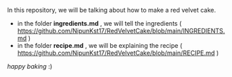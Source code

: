 In this repository, we will be talking about how to make a red velvet cake.

- in the folder **ingredients.md** , we will tell the ingredients ( https://github.com/NipunKst17/RedVelvetCake/blob/main/INGREDIENTS.md )
- in the folder **recipe.md** , we will be explaining the recipe ( https://github.com/NipunKst17/RedVelvetCake/blob/main/RECIPE.md )

*happy baking* :) 

